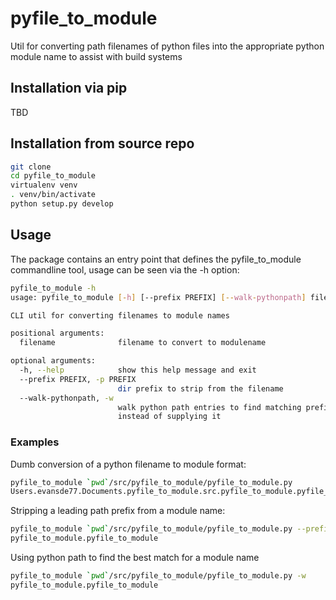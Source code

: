 # pyfile_to_module
Util for converting path filenames of python files into the appropriate python module name to assist with build systems

## Installation via pip 

TBD

## Installation from source repo

```bash 
git clone 
cd pyfile_to_module
virtualenv venv 
. venv/bin/activate 
python setup.py develop 

```

## Usage

The package contains an entry point that defines the pyfile_to_module commandline tool, usage can be seen via the -h option:

```bash
pyfile_to_module -h
usage: pyfile_to_module [-h] [--prefix PREFIX] [--walk-pythonpath] filename

CLI util for converting filenames to module names

positional arguments:
  filename              filename to convert to modulename

optional arguments:
  -h, --help            show this help message and exit
  --prefix PREFIX, -p PREFIX
                        dir prefix to strip from the filename
  --walk-pythonpath, -w
                        walk python path entries to find matching prefix
                        instead of supplying it

```

### Examples 

Dumb conversion of a python filename to module format:

```bash
pyfile_to_module `pwd`/src/pyfile_to_module/pyfile_to_module.py 
Users.evansde77.Documents.pyfile_to_module.src.pyfile_to_module.pyfile_to_module
```
Stripping a leading path prefix from a module name: 

```bash
pyfile_to_module `pwd`/src/pyfile_to_module/pyfile_to_module.py --prefix=/Users/evansde77/Documents/pyfile_to_module/src
pyfile_to_module.pyfile_to_module
```

Using python path to find the best match for a module name 
```bash
pyfile_to_module `pwd`/src/pyfile_to_module/pyfile_to_module.py -w 
pyfile_to_module.pyfile_to_module
```
